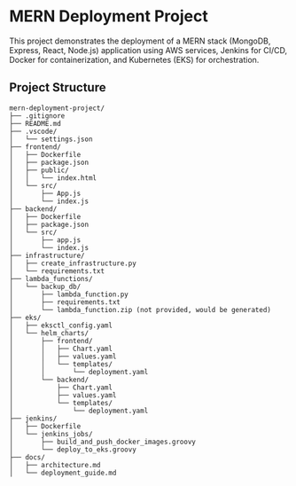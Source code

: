 # MERN Deployment Project

This project demonstrates the deployment of a MERN stack (MongoDB, Express, React, Node.js) application using AWS services, Jenkins for CI/CD, Docker for containerization, and Kubernetes (EKS) for orchestration.

## Project Structure

```plaintext
mern-deployment-project/
├── .gitignore
├── README.md
├── .vscode/
│   └── settings.json
├── frontend/
│   ├── Dockerfile
│   ├── package.json
│   ├── public/
│   │   └── index.html
│   └── src/
│       ├── App.js
│       └── index.js
├── backend/
│   ├── Dockerfile
│   ├── package.json
│   └── src/
│       ├── app.js
│       └── index.js
├── infrastructure/
│   ├── create_infrastructure.py
│   └── requirements.txt
├── lambda_functions/
│   └── backup_db/
│       ├── lambda_function.py
│       ├── requirements.txt
│       └── lambda_function.zip (not provided, would be generated)
├── eks/
│   ├── eksctl_config.yaml
│   └── helm_charts/
│       ├── frontend/
│       │   ├── Chart.yaml
│       │   ├── values.yaml
│       │   └── templates/
│       │       └── deployment.yaml
│       └── backend/
│           ├── Chart.yaml
│           ├── values.yaml
│           └── templates/
│               └── deployment.yaml
├── jenkins/
│   ├── Dockerfile
│   └── jenkins_jobs/
│       ├── build_and_push_docker_images.groovy
│       └── deploy_to_eks.groovy
├── docs/
│   ├── architecture.md
│   └── deployment_guide.md
